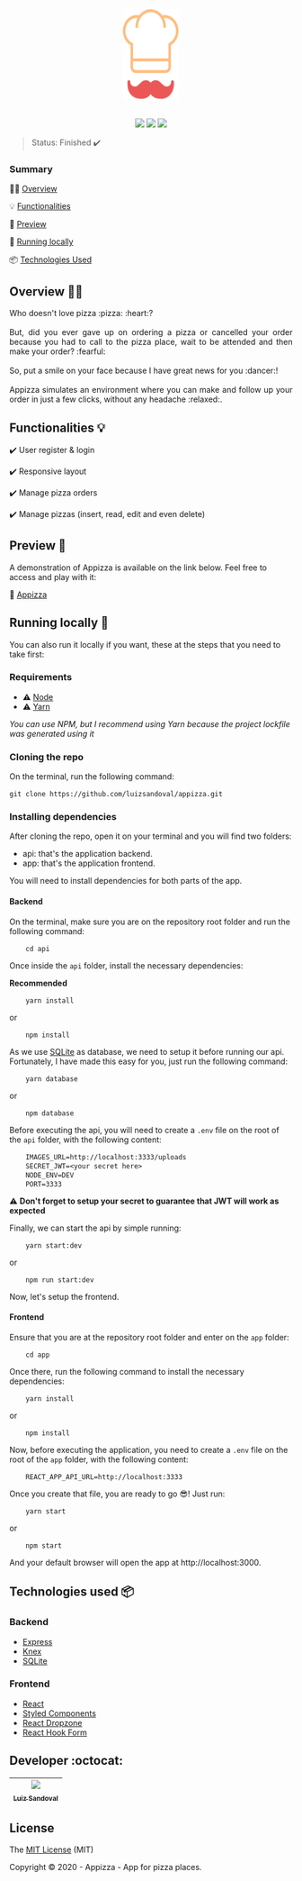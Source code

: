 <div align="center">
    <img 
        src="https://github.com/luizsandoval/appizza/blob/master/app/src/assets/logo.svg" width="100" 
        height="160" 
    />
</div>
<br />

<p align="center">
  <img src="https://img.shields.io/static/v1?label=react&message=framework&color=blue&style=for-the-badge&logo=REACT"/>
  <img src="https://img.shields.io/static/v1?label=Netlify&message=deploy&color=blue&style=for-the-badge&logo=netlify"/>
  <img src="http://img.shields.io/static/v1?label=License&message=MIT&color=green&style=for-the-badge"/>
</p>

> Status: Finished :heavy_check_mark:

### Summary 

:man_teacher: [Overview](#overview-man_teacher)

:bulb: [Functionalities](#functionalities-bulb)

:rocket: [Preview](#preview-rocket)

:wrench: [Running locally](#running-locally-wrench)

:package: [Technologies Used](#technologies-used-package)

## Overview :man_teacher:

<p align="justify">
  Who doesn't love pizza :pizza: :heart:? 
  <br />
  <br />
  But, did you ever gave up on ordering a pizza or cancelled your order because you had to call to the pizza place, wait to be attended and then make your order? :fearful:
  <br />
  <br />
  So, put a smile on your face because I have great news for you :dancer:!
  <br />
  <br />
   Appizza simulates an environment where you can make and follow up your order in just a few clicks, without any headache :relaxed:.
</p>

## Functionalities :bulb:

:heavy_check_mark: User register & login

:heavy_check_mark: Responsive layout

:heavy_check_mark: Manage pizza orders

:heavy_check_mark: Manage pizzas (insert, read, edit and even delete)

## Preview :rocket:

A demonstration of Appizza is available on the link below. Feel free to access and play with it:

:link: [Appizza](https://appizza.netlify.app)


## Running locally :wrench:

You can also run it locally if you want, these at the steps that you need to take first:

### Requirements

- :warning: [Node](https://nodejs.org/en/download/)
- :warning: [Yarn](https://yarnpkg.com)

<i>You can use NPM, but I recommend using Yarn because the project lockfile was generated using it</i>

### Cloning the repo

On the terminal, run the following command: 

```
git clone https://github.com/luizsandoval/appizza.git
```

### Installing dependencies

After cloning the repo, open it on your terminal and you will find two folders:

- api: that's the application backend.
- app: that's the application frontend.

You will need to install dependencies for both parts of the app.

#### Backend

On the terminal, make sure you are on the repository root folder and run the following command:

```
    cd api
```

Once inside the `api` folder, install the necessary dependencies:

<b>Recommended</b>
```
    yarn install
```

or

```
    npm install
```

As we use [SQLite](https://www.sqlite.org/index.html) as database, we need to setup it before running our api. Fortunately, I have made this easy for you, just run the following command:

```
    yarn database
```

or 

```
    npm database
```

Before executing the api, you will need to create a `.env` file on the root of the `api` folder, with the following content:

```
    IMAGES_URL=http://localhost:3333/uploads
    SECRET_JWT=<your secret here>
    NODE_ENV=DEV
    PORT=3333
```

:warning: <b>Don't forget to setup your secret to guarantee that JWT will work as expected</b>

Finally, we can start the api by simple running:

```
    yarn start:dev
```

or

```
    npm run start:dev
```

Now, let's setup the frontend.

#### Frontend

Ensure that you are at the repository root folder and enter on the `app` folder:

```
    cd app
```

Once there, run the following command to install the necessary dependencies:

```
    yarn install
```

or

```
    npm install
```

Now, before executing the application, you need to create a `.env` file on the root of the `app` folder, with the following content:

```
    REACT_APP_API_URL=http://localhost:3333
```

Once you create that file, you are ready to go :sunglasses:! Just run:

```
    yarn start
```

or

```
    npm start
```

And your default browser will open the app at http://localhost:3000.

## Technologies used :package:

### Backend
- [Express](https://expressjs.com)
- [Knex](http://knexjs.org)
- [SQLite](https://www.sqlite.org/index.html)

### Frontend
- [React](https://reactjs.org)
- [Styled Components](https://styled-components.com)
- [React Dropzone](https://react-dropzone.js.org)
- [React Hook Form](https://react-hook-form.com)

## Developer :octocat:

| [<img src="https://avatars1.githubusercontent.com/u/26174441?s=400&u=44492cf071f1eb84049c856cf3930f3e073b05b9&v=4" width=115><br><sub>Luiz Sandoval</sub>](https://github.com/luizsandoval)
| :---: 

## License

The [MIT License](https://opensource.org/licenses/MIT) (MIT)

Copyright :copyright: 2020 - Appizza - App for pizza places.